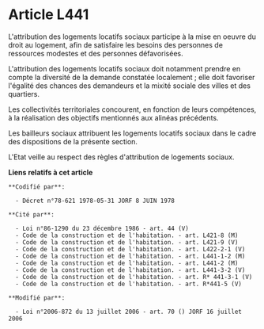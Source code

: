 # Article L441

L'attribution des logements locatifs sociaux participe à la mise en oeuvre du droit au logement, afin de satisfaire les
besoins des personnes de ressources modestes et des personnes défavorisées.

L'attribution des logements locatifs sociaux doit notamment prendre en compte la diversité de la demande constatée
localement ; elle doit favoriser l'égalité des chances des demandeurs et la mixité sociale des villes et des quartiers.

Les collectivités territoriales concourent, en fonction de leurs compétences, à la réalisation des objectifs mentionnés aux
alinéas précédents.

Les bailleurs sociaux attribuent les logements locatifs sociaux dans le cadre des dispositions de la présente section.

L'Etat veille au respect des règles d'attribution de logements sociaux.

**Liens relatifs à cet article**

	**Codifié par**:

	  - Décret n°78-621 1978-05-31 JORF 8 JUIN 1978

	**Cité par**:

	  - Loi n°86-1290 du 23 décembre 1986 - art. 44 (V)
	  - Code de la construction et de l'habitation. - art. L421-8 (M)
	  - Code de la construction et de l'habitation. - art. L421-9 (V)
	  - Code de la construction et de l'habitation. - art. L422-2-1 (V)
	  - Code de la construction et de l'habitation. - art. L441-1-2 (M)
	  - Code de la construction et de l'habitation. - art. L441-2 (M)
	  - Code de la construction et de l'habitation. - art. L441-3-2 (V)
	  - Code de la construction et de l'habitation. - art. R* 441-3-1 (V)
	  - Code de la construction et de l'habitation. - art. R*441-5 (V)

	**Modifié par**:

	  - Loi n°2006-872 du 13 juillet 2006 - art. 70 () JORF 16 juillet 2006
